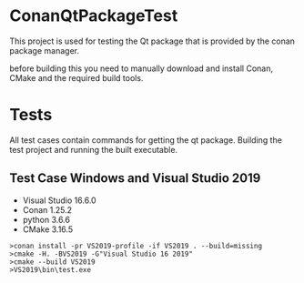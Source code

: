 # ConanQtPackageTest
This project is used for testing the Qt package that is provided by the conan package manager.

before building this you need to manually download and install Conan, CMake and the required build tools.


# Tests

All test cases contain commands for getting the qt package. Building the test project and running the built
executable.

## Test Case Windows and Visual Studio 2019

* Visual Studio 16.6.0
* Conan 1.25.2
* python 3.6.6
* CMake 3.16.5

```
>conan install -pr VS2019-profile -if VS2019 . --build=missing
>cmake -H. -BVS2019 -G"Visual Studio 16 2019"
>cmake --build VS2019
>VS2019\bin\test.exe
```


